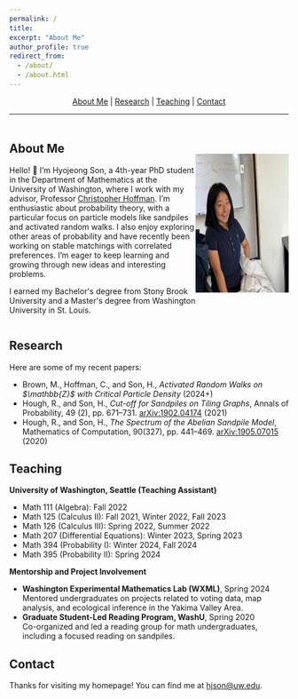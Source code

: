 ```yaml
---
permalink: /
title: 
excerpt: "About Me"
author_profile: true
redirect_from: 
  - /about/
  - /about.html
---
```


<!-- Centered Navigation Links -->
<div style="text-align: center;">
    <a href="#about-me">About Me</a> | 
    <a href="#research">Research</a> | 
    <a href="#teaching">Teaching</a> | 
    <a href="#contact">Contact</a>
</div>

---

<!-- Profile Section with Image and Text Side by Side -->
<div style="display: flex; align-items: center; margin-top: 20px;">
    <div style="flex: 1;">
        <h2 id="about-me">About Me</h2>
        <p>Hello! 👋 I’m Hyojeong Son, a 4th-year PhD student in the Department of Mathematics at the University of Washington, where I work with my advisor, Professor <a href="http://sites.math.washington.edu/~hoffman/">Christopher Hoffman</a>. I’m enthusiastic about probability theory, with a particular focus on particle models like sandpiles and activated random walks. I also enjoy exploring other areas of probability and have recently been working on stable matchings with correlated preferences. I’m eager to keep learning and growing through new ideas and interesting problems.</p>
        <p>I earned my Bachelor's degree from Stony Brook University and a Master's degree from Washington University in St. Louis.</p>
    </div>
    <div style="flex: 0.5; text-align: center;">
        <img src="https://github.com/hyojeong-son/hyojeongson.github.io/blob/master/images/hprofile.png?raw=true" alt="Hyojeong Profile" style="width: 250px; height: 250px;">
    </div>
</div>

<!-- Research Section -->
<h2 id="research">Research</h2>
<p>Here are some of my recent papers:</p>
<ul>
    <li>Brown, M., Hoffman, C., and Son, H., <i>Activated Random Walks on $\mathbb{Z}$ with Critical Particle Density</i> (2024+)</li>
    <li>Hough, R., and Son, H., <i>Cut-off for Sandpiles on Tiling Graphs</i>, Annals of Probability, 49 (2), pp. 671–731. <a href="https://arxiv.org/abs/1902.04174">arXiv:1902.04174</a> (2021)</li>
    <li>Hough, R., and Son, H., <i>The Spectrum of the Abelian Sandpile Model</i>, Mathematics of Computation, 90(327), pp. 441–469. <a href="https://arxiv.org/abs/1905.07015">arXiv:1905.07015</a> (2020)</li>
</ul>

<!-- Teaching Section -->
<h2 id="teaching">Teaching</h2>
<p><strong>University of Washington, Seattle (Teaching Assistant)</strong></p>
<ul>
    <li>Math 111 (Algebra): Fall 2022</li>
    <li>Math 125 (Calculus II): Fall 2021, Winter 2022, Fall 2023</li>
    <li>Math 126 (Calculus III): Spring 2022, Summer 2022</li>
    <li>Math 207 (Differential Equations): Winter 2023, Spring 2023</li>
    <li>Math 394 (Probability I): Winter 2024, Fall 2024</li>
    <li>Math 395 (Probability II): Spring 2024</li>
</ul>

<p><strong>Mentorship and Project Involvement</strong></p>
<ul>
    <li><strong>Washington Experimental Mathematics Lab (WXML)</strong>, Spring 2024<br>
        Mentored undergraduates on projects related to voting data, map analysis, and ecological inference in the Yakima Valley Area.</li>
    <li><strong>Graduate Student-Led Reading Program, WashU</strong>, Spring 2020<br>
        Co-organized and led a reading group for math undergraduates, including a focused reading on sandpiles.</li>
</ul>

<!-- Contact Section -->
<h2 id="contact">Contact</h2>
<p>Thanks for visiting my homepage! You can find me at <a href="mailto:hjson@uw.edu">hjson@uw.edu</a>.</p>
